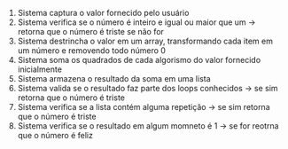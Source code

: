 1. Sistema captura o valor fornecido pelo usuário
2. Sistema verifica se o número é inteiro e igual ou maior que um -> retorna que o número é triste se não for
3. Sistema destrincha o valor em um array, transformando cada item em um número e removendo todo número 0
4. Sistema soma os quadrados de cada algorismo do valor fornecido inicialmente
5. Sistema armazena o resultado da soma em uma lista
6. Sistema valida se o resultado faz parte dos loops conhecidos -> se sim retorna que o número é triste
7. Sistema verifica se a lista contém alguma repetição -> se sim retorna que o número é triste
9. Sistema verifica se o resultado em algum momneto é 1 -> se for reotrna que o número é feliz
